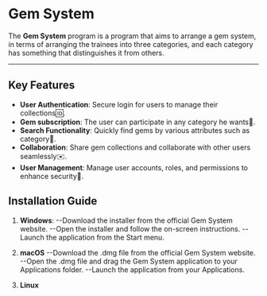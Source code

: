 # Gem System
The **Gem System** program is a program that aims to arrange a gem system, in terms of arranging the trainees into three categories, and each category has something that distinguishes it from others.

---

## Key Features
-  **User Authentication**: Secure login for users to manage their collections:id:.
-  **Gem subscription**: The user can participate in any category he wants:muscle:.
- **Search Functionality**: Quickly find gems by various attributes such as category:mag_right:.
- **Collaboration**: Share gem collections and collaborate with other users seamlessly:envelope:.
- **User Management**: Manage user accounts, roles, and permissions to enhance security:cop:.

## Installation Guide  
1.  **Windows**:
 --Download the installer from the official Gem System website.
 --Open the installer and follow the on-screen instructions.
 --Launch the application from the Start menu.

2. **macOS**
 --Download the .dmg file from the official Gem System website.
 --Open the .dmg file and drag the Gem System application to your Applications folder.
 --Launch the application from your Applications.
  
 3. **Linux**
  

<!--stackedit_data:
eyJoaXN0b3J5IjpbLTExNTQ1OTQ3NzUsMTYyMjc1Mjg5LC0xNz
I0MTgxOTAzLC0yMDA4NTM4MTM1LC0xOTQ2MTM2Nzc5LDM3NTEx
NTg5NiwtMjA4ODc0NjYxMiwtMTY1MDQzOTExN119
-->